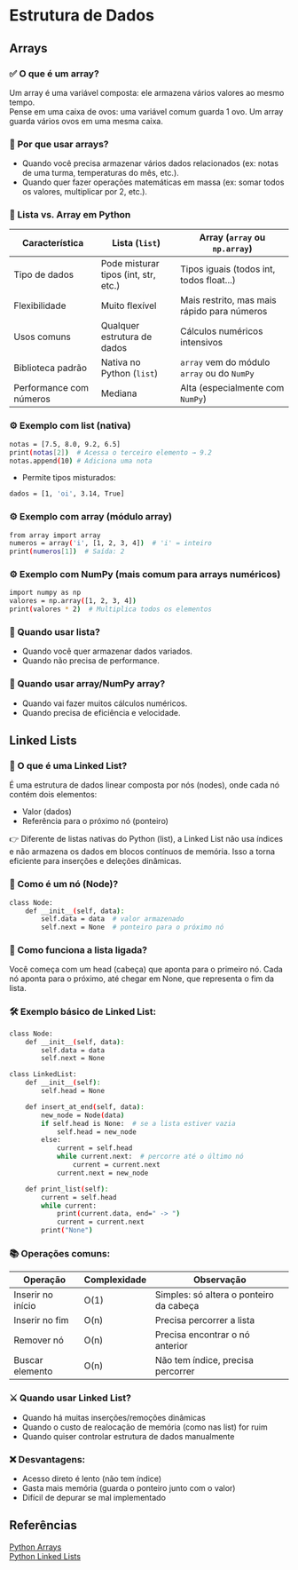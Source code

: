 # Estrutura de Dados

## Arrays

### ✅ O que é um array?

Um array é uma variável composta: ele armazena vários valores ao mesmo tempo.  
Pense em uma caixa de ovos: uma variável comum guarda 1 ovo. Um array guarda vários ovos em uma mesma caixa.

### 🧠 Por que usar arrays?

- Quando você precisa armazenar vários dados relacionados (ex: notas de uma turma, temperaturas do mês, etc.).  
- Quando quer fazer operações matemáticas em massa (ex: somar todos os valores, multiplicar por 2, etc.).

### 📌 Lista vs. Array em Python

| Característica          | Lista (`list`)                       | Array (`array` ou `np.array`)               |
| ----------------------- | ------------------------------------ | ------------------------------------------- |
| Tipo de dados           | Pode misturar tipos (int, str, etc.) | Tipos iguais (todos int, todos float...)    |
| Flexibilidade           | Muito flexível                       | Mais restrito, mas mais rápido para números |
| Usos comuns             | Qualquer estrutura de dados          | Cálculos numéricos intensivos               |
| Biblioteca padrão       | Nativa no Python (`list`)            | `array` vem do módulo `array` ou do `NumPy` |
| Performance com números | Mediana                              | Alta (especialmente com `NumPy`)            |

### ⚙️ Exemplo com list (nativa)

```bash
notas = [7.5, 8.0, 9.2, 6.5]
print(notas[2])  # Acessa o terceiro elemento → 9.2
notas.append(10) # Adiciona uma nota
```
- Permite tipos misturados:

```bash
dados = [1, 'oi', 3.14, True]
```

### ⚙️ Exemplo com array (módulo array)

```bash
from array import array
numeros = array('i', [1, 2, 3, 4])  # 'i' = inteiro
print(numeros[1])  # Saída: 2
```

### ⚙️ Exemplo com NumPy (mais comum para arrays numéricos)

```bash
import numpy as np
valores = np.array([1, 2, 3, 4])
print(valores * 2)  # Multiplica todos os elementos
```

### 🧠 Quando usar lista?

- Quando você quer armazenar dados variados.  
- Quando não precisa de performance.

### 🧠 Quando usar array/NumPy array?

- Quando vai fazer muitos cálculos numéricos.  
- Quando precisa de eficiência e velocidade.

## Linked Lists

### 📌 O que é uma Linked List?

É uma estrutura de dados linear composta por nós (nodes), onde cada nó contém dois elementos:

- Valor (dados)  
- Referência para o próximo nó (ponteiro)

👉 Diferente de listas nativas do Python (list), a Linked List não usa índices e não armazena os dados em blocos contínuos de memória. Isso a torna eficiente para inserções e deleções dinâmicas.

### 🧱 Como é um nó (Node)?

```bash
class Node:
    def __init__(self, data):
        self.data = data  # valor armazenado
        self.next = None  # ponteiro para o próximo nó
```
### 🧵 Como funciona a lista ligada?

Você começa com um head (cabeça) que aponta para o primeiro nó. Cada nó aponta para o próximo, até chegar em None, que representa o fim da lista.

### 🛠️ Exemplo básico de Linked List:

```bash
class Node:
    def __init__(self, data):
        self.data = data
        self.next = None

class LinkedList:
    def __init__(self):
        self.head = None

    def insert_at_end(self, data):
        new_node = Node(data)
        if self.head is None:  # se a lista estiver vazia
            self.head = new_node
        else:
            current = self.head
            while current.next:  # percorre até o último nó
                current = current.next
            current.next = new_node

    def print_list(self):
        current = self.head
        while current:
            print(current.data, end=" -> ")
            current = current.next
        print("None")
```
### 📚 Operações comuns:

| Operação          | Complexidade | Observação                              |
| ----------------- | ------------ | --------------------------------------- |
| Inserir no início | O(1)         | Simples: só altera o ponteiro da cabeça |
| Inserir no fim    | O(n)         | Precisa percorrer a lista               |
| Remover nó        | O(n)         | Precisa encontrar o nó anterior         |
| Buscar elemento   | O(n)         | Não tem índice, precisa percorrer       |

### ⚔️ Quando usar Linked List?

- Quando há muitas inserções/remoções dinâmicas  
- Quando o custo de realocação de memória (como nas list) for ruim  
- Quando quiser controlar estrutura de dados manualmente

### ❌ Desvantagens:

- Acesso direto é lento (não tem índice)  
- Gasta mais memória (guarda o ponteiro junto com o valor)  
- Difícil de depurar se mal implementado

## Referências


[Python Arrays](https://www-w3schools-com.translate.goog/python/python_arrays.asp?_x_tr_sl=en&_x_tr_tl=pt&_x_tr_hl=pt&_x_tr_pto=tc)  
[Python Linked Lists](https://www-geeksforgeeks-org.translate.goog/python-linked-list/?_x_tr_sl=en&_x_tr_tl=pt&_x_tr_hl=pt&_x_tr_pto=tc)

